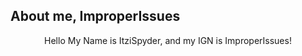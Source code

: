 ## About me, ImproperIssues

<div class="hello" align="center">
    Hello My Name is ItziSpyder, and my IGN is ImproperIssues!
</div>
